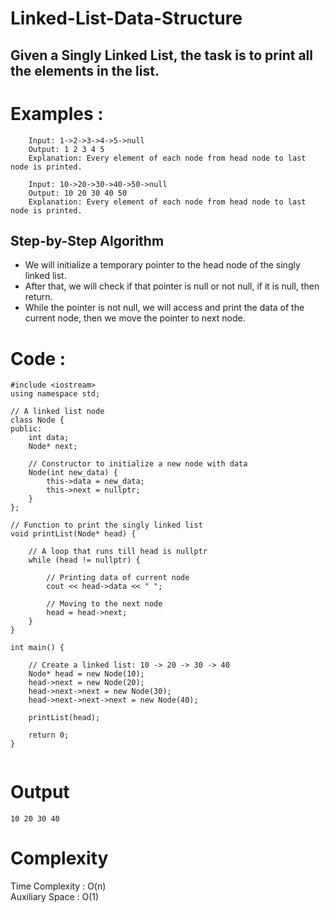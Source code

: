 # Linked-List-Data-Structure
## Given a Singly Linked List, the task is to print all the elements in the list.
# Examples : 
```  
    Input: 1->2->3->4->5->null
    Output: 1 2 3 4 5
    Explanation: Every element of each node from head node to last node is printed.

    Input: 10->20->30->40->50->null
    Output: 10 20 30 40 50
    Explanation: Every element of each node from head node to last node is printed.
```

## Step-by-Step Algorithm
- We will initialize a temporary pointer to the head node of the singly linked list.
- After that, we will check if that pointer is null or not null, if it is null, then return.
- While the pointer is not null, we will access and print the data of the current node, then we move the pointer to next node.
        
# Code :

```
#include <iostream>
using namespace std;

// A linked list node
class Node {
public:
    int data;
    Node* next;

    // Constructor to initialize a new node with data
    Node(int new_data) {
        this->data = new_data;
        this->next = nullptr;
    }
};

// Function to print the singly linked list
void printList(Node* head) {

    // A loop that runs till head is nullptr
    while (head != nullptr) {

        // Printing data of current node
        cout << head->data << " ";

        // Moving to the next node
        head = head->next;
    }
}

int main() {
  
    // Create a linked list: 10 -> 20 -> 30 -> 40
    Node* head = new Node(10);
    head->next = new Node(20);
    head->next->next = new Node(30);
    head->next->next->next = new Node(40);

    printList(head);

    return 0;
}


```

# Output 
```
10 20 30 40 
```
# Complexity
Time Complexity : O(n)
<br>
Auxiliary Space : O(1)
